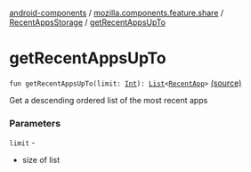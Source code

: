 [android-components](../../index.md) / [mozilla.components.feature.share](../index.md) / [RecentAppsStorage](index.md) / [getRecentAppsUpTo](./get-recent-apps-up-to.md)

# getRecentAppsUpTo

`fun getRecentAppsUpTo(limit: `[`Int`](https://kotlinlang.org/api/latest/jvm/stdlib/kotlin/-int/index.html)`): `[`List`](https://kotlinlang.org/api/latest/jvm/stdlib/kotlin.collections/-list/index.html)`<`[`RecentApp`](../-recent-app/index.md)`>` [(source)](https://github.com/mozilla-mobile/android-components/blob/master/components/feature/share/src/main/java/mozilla/components/feature/share/RecentAppsStorage.kt#L45)

Get a descending ordered list of the most recent apps

### Parameters

`limit` -
* size of list
